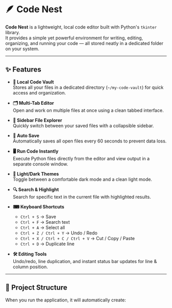 # 🪶 Code Nest

**Code Nest** is a lightweight, local code editor built with Python's `tkinter` library.  
It provides a simple yet powerful environment for writing, editing, organizing, and running your code — all stored neatly in a dedicated folder on your system.

---

## ✨ Features

- **📁 Local Code Vault**  
  Stores all your files in a dedicated directory (`~/my-code-vault`) for quick access and organization.

- **🗂 Multi-Tab Editor**  
  Open and work on multiple files at once using a clean tabbed interface.

- **📜 Sidebar File Explorer**  
  Quickly switch between your saved files with a collapsible sidebar.

- **💾 Auto Save**  
  Automatically saves all open files every 60 seconds to prevent data loss.

- **🖥 Run Code Instantly**  
  Execute Python files directly from the editor and view output in a separate console window.

- **🎨 Light/Dark Themes**  
  Toggle between a comfortable dark mode and a clean light mode.

- **🔍 Search & Highlight**  
  Search for specific text in the current file with highlighted results.

- **⌨ Keyboard Shortcuts**  
  - `Ctrl + S` → Save  
  - `Ctrl + F` → Search text  
  - `Ctrl + A` → Select all  
  - `Ctrl + Z / Ctrl + Y` → Undo / Redo  
  - `Ctrl + X / Ctrl + C / Ctrl + V` → Cut / Copy / Paste  
  - `Ctrl + D` → Duplicate line  

- **🛠 Editing Tools**  
  Undo/redo, line duplication, and instant status bar updates for line & column position.

---

## 📂 Project Structure

When you run the application, it will automatically create:

